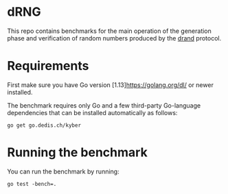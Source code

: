 # dRNG

This repo contains benchmarks for the main operation of the generation phase and verification of random numbers produced by the [drand](https://github.com/dedis/drand) protocol.

# Requirements

First make sure you have Go version [1.13]https://golang.org/dl/ or newer installed.

The benchmark requires only Go and a few third-party Go-language dependencies that can be installed automatically as follows:

```
go get go.dedis.ch/kyber
```

# Running the benchmark
You can run the benchmark by running:

```
go test -bench=.
```